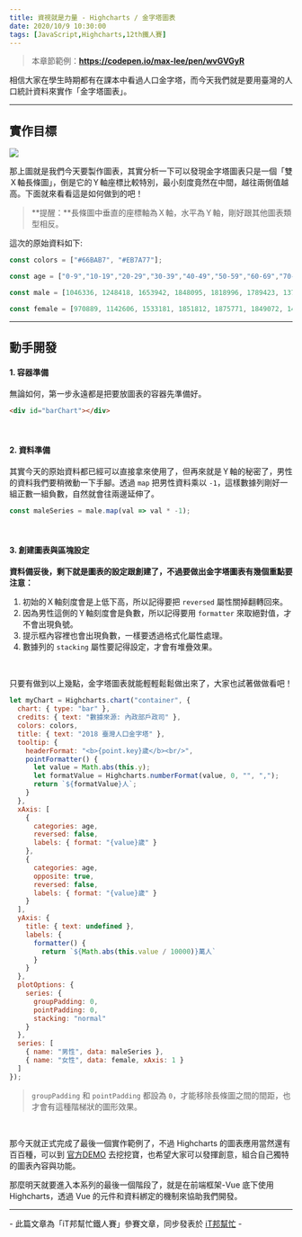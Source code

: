 ```yaml
---
title: 資視就是力量 - Highcharts / 金字塔圖表
date: 2020/10/9 10:30:00
tags: [JavaScript,Highcharts,12th鐵人賽]
---
```


> 本章節範例：**https://codepen.io/max-lee/pen/wvGVGyR**

相信大家在學生時期都有在課本中看過人口金字塔，而今天我們就是要用臺灣的人口統計資料來實作「金字塔圖表」。

---

## 實作目標

<img src="/img/content/highcharts-25/pyramid.png" style="max-width: 900px;" />

<br/>

那上圖就是我們今天要製作圖表，其實分析一下可以發現金字塔圖表只是一個「雙Ｘ軸長條圖」，倒是它的Ｙ軸座標比較特別，最小刻度竟然在中間，越往兩側值越高。下面就來看看這是如何做到的吧！

> **提醒：**長條圖中垂直的座標軸為Ｘ軸，水平為Ｙ軸，剛好跟其他圖表類型相反。

這次的原始資料如下:

```javascript
const colors = ["#66BAB7", "#EB7A77"];

const age = ["0-9","10-19","20-29","30-39","40-49","50-59","60-69","70-79","80+"];

const male = [1046336, 1248418, 1653942, 1848095, 1818996, 1789423, 1376599, 594861, 339574];

const female = [970889, 1142606, 1533181, 1851812, 1875771, 1849072, 1489570, 712084, 438873];
```

---

## 動手開發

#### 1. 容器準備

無論如何，第一步永遠都是把要放圖表的容器先準備好。

```html
<div id="barChart"></div>
```

<br/>

#### 2. 資料準備

其實今天的原始資料都已經可以直接拿來使用了，但再來就是Ｙ軸的秘密了，男性的資料我們要稍微動一下手腳。透過 `map` 把男性資料乘以 `-1`，這樣數據列剛好一組正數一組負數，自然就會往兩邊延伸了。

```javascript
const maleSeries = male.map(val => val * -1);
```

<br/>

#### 3. 創建圖表與區塊設定

**資料備妥後，剩下就是圖表的設定跟創建了，不過要做出金字塔圖表有幾個重點要注意：**
1. 初始的Ｘ軸刻度會是上低下高，所以記得要把 `reversed` 屬性關掉翻轉回來。
2. 因為男性這側的Ｙ軸刻度會是負數，所以記得要用 `formatter` 來取絕對值，才不會出現負號。
3. 提示框內容裡也會出現負數，一樣要透過格式化屬性處理。
4. 數據列的 `stacking` 屬性要記得設定，才會有堆疊效果。

<br/>

只要有做到以上幾點，金字塔圖表就能輕輕鬆鬆做出來了，大家也試著做做看吧！

```javascript
let myChart = Highcharts.chart("container", {
  chart: { type: "bar" },
  credits: { text: "數據來源: 內政部戶政司" },
  colors: colors,
  title: { text: "2018 臺灣人口金字塔" },
  tooltip: {
    headerFormat: "<b>{point.key}歲</b><br/>",
    pointFormatter() {
      let value = Math.abs(this.y);
      let formatValue = Highcharts.numberFormat(value, 0, "", ",");
      return `${formatValue}人`;
    }
  },
  xAxis: [
    { 
      categories: age,
      reversed: false,
      labels: { format: "{value}歲" }
    },
    { 
      categories: age,
      opposite: true,
      reversed: false,
      labels: { format: "{value}歲" }
    }
  ],
  yAxis: {
    title: { text: undefined },
    labels: { 
      formatter() {
        return `${Math.abs(this.value / 10000)}萬人` 
      }
    }
  },
  plotOptions: {
    series: {
      groupPadding: 0,
      pointPadding: 0,
      stacking: "normal"
    }
  },
  series: [
    { name: "男性", data: maleSeries },
    { name: "女性", data: female, xAxis: 1 }
  ]
});
```

> `groupPadding` 和 `pointPadding` 都設為 `0`，才能移除長條圖之間的間距，也才會有這種階梯狀的圖形效果。

<br/>

那今天就正式完成了最後一個實作範例了，不過 Highcharts 的圖表應用當然還有百百種，可以到 [官方DEMO](https://www.highcharts.com/demo) 去挖挖寶，也希望大家可以發揮創意，組合自己獨特的圖表內容與功能。

那麼明天就要進入本系列的最後一個階段了，就是在前端框架-Vue 底下使用 Highcharts，透過 Vue 的元件和資料綁定的機制來協助我們開發。

---

\- 此篇文章為「iT邦幫忙鐵人賽」參賽文章，同步發表於 [iT邦幫忙](https://ithelp.ithome.com.tw/articles/10251181) -


